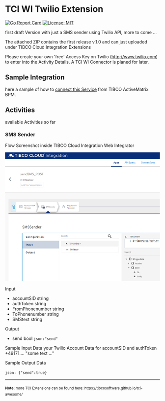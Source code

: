 # TCI WI Twilio Extension
[![Go Report Card](https://goreportcard.com/badge/github.com/JGrotex/tci-wi-twilio-extension)](https://goreportcard.com/report/github.com/JGrotex/tci-wi-twilio-extension) [![License: MIT](https://img.shields.io/badge/License-MIT-yellow.svg)](https://opensource.org/licenses/MIT)

first draft Version with just a SMS sender using Twilio API, more to come ...

The attached ZIP contains the first release v.1.0 and can just uploaded under TIBCO Cloud Integration Extensions

Please create your own 'free' Access Key on Twilio (http://www.twilio.com) to enter into the Activity Details.
A TCI WI Connector is planed for later. 

## Sample Integration
here a sample of how to [connect this Service](connectAMXBPM.md) from TIBCO ActiveMatrix BPM. 

## Activities
available Activities so far
### SMS Sender
Flow Screenshot inside TIBCO Cloud Integration Web Integrator

![Twilio SMS image](screenshots/twilio-SMS-in-TCI-WebIntegrator.png?raw=true "TCI WI Twilio SMS Screenshot")

Input
- accountSID            string
- authToken             string
- FromPhonenumber       string
- ToPhonenumber         string
- SMStext               string

Output
- send               bool   `json:"send"`
  
Sample Input Data
your Twilio Account Data for accountSID and authToken
+49171.... 
"some text ..."

Sample Output Data

``json:
{"send":true}
``

<hr>
<sub><b>Note:</b> more TCI Extensions can be found here: https://tibcosoftware.github.io/tci-awesome/ </sub>
